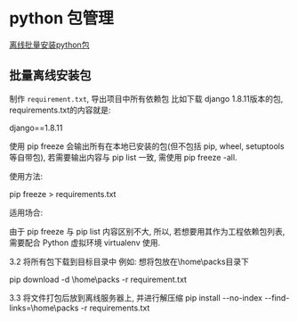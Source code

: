 # python 包管理

[离线批量安装python包](https://zhuanlan.zhihu.com/p/528753336)

## 批量离线安装包

制作 `requirement.txt`, 导出项目中所有依赖包
比如下载 django 1.8.11版本的包, requirements.txt的内容就是:

django==1.8.11

使用 pip freeze 会输出所有在本地已安装的包(但不包括 pip, wheel, setuptools 等自带包), 若需要输出内容与 pip list 一致, 需使用 pip freeze -all.

使用方法:

pip freeze > requirements.txt

适用场合:

由于 pip freeze 与 pip list 内容区别不大, 所以, 若想要用其作为工程依赖包列表, 需要配合 Python 虚拟环境 virtualenv 使用.

3.2 将所有包下载到目标目录中
例如: 想将包放在\home\packs目录下

pip download -d \home\packs -r requirement.txt

​​​​​​​3.3 将文件打包后放到离线服务器上, 并进行解压缩
pip install --no-index --find-links=\home\packs -r requirements.txt

